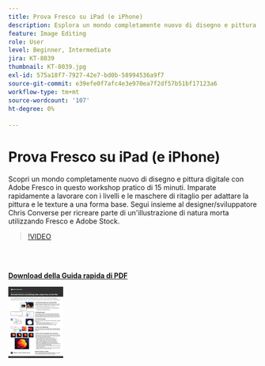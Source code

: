 ```yaml
---
title: Prova Fresco su iPad (e iPhone)
description: Esplora un mondo completamente nuovo di disegno e pittura digitale con Adobe Fresco in questo workshop pratico di 15 minuti
feature: Image Editing
role: User
level: Beginner, Intermediate
jira: KT-8039
thumbnail: KT-8039.jpg
exl-id: 575a18f7-7927-42e7-bd0b-58994536a9f7
source-git-commit: e39efe0f7afc4e3e970ea7f2df57b51bf17123a6
workflow-type: tm+mt
source-wordcount: '107'
ht-degree: 0%

---
```


# Prova Fresco su iPad (e iPhone)

Scopri un mondo completamente nuovo di disegno e pittura digitale con Adobe Fresco in questo workshop pratico di 15 minuti. Imparate rapidamente a lavorare con i livelli e le maschere di ritaglio per adattare la pittura e le texture a una forma base. Segui insieme al designer/sviluppatore Chris Converse per ricreare parte di un&#39;illustrazione di natura morta utilizzando Fresco e Adobe Stock.

>[!VIDEO](https://video.tv.adobe.com/v/3410421?hidetitle=true&captions=ita)

<br> 

[**Download della Guida rapida di PDF**](../quick-reference/Frescoworkshop.pdf)

[![Immagine della prima pagina della guida di riferimento rapido](assets/FrescoworkshopPage1.png)](../quick-reference/Frescoworkshop.pdf)